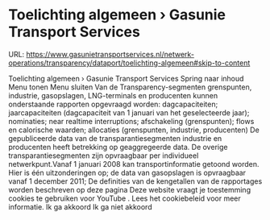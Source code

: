 # Toelichting algemeen › Gasunie Transport Services

URL: https://www.gasunietransportservices.nl/netwerk-operations/transparency/dataport/toelichting-algemeen#skip-to-content

Toelichting algemeen › Gasunie Transport Services
Spring naar inhoud
Menu tonen
Menu sluiten
Van de Transparency-segmenten grenspunten, industrie, gasopslagen, LNG-terminals en producenten kunnen onderstaande rapporten opgevraagd worden:
dagcapaciteiten;
jaarcapaciteiten (dagcapaciteit van 1 januari van het geselecteerde jaar);
nominaties;
near realtime interruptions;
afschakeling (grenspunten);
flows en calorische waarden;
allocaties (grenspunten, industrie, producenten)
De gepubliceerde data van de transparantiesegmenten industrie en producenten heeft betrekking op geaggregeerde data. De overige transparantiesegmenten zijn opvraagbaar per individueel netwerkpunt.Vanaf 1 januari 2008 kan transportinformatie getoond worden. Hier is één uitzonderingen op; de data van gasopslagen is opvraagbaar vanaf 1 december 2011;
De definities van de kengetallen van de rapportages worden beschreven op
deze pagina
Deze website vraagt je toestemming cookies te gebruiken voor
YouTube
. Lees het
cookiebeleid
voor meer informatie.
Ik ga akkoord
Ik ga niet akkoord